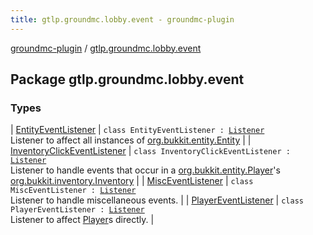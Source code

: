 ```yaml
---
title: gtlp.groundmc.lobby.event - groundmc-plugin
---
```


[groundmc-plugin](../index.html) / [gtlp.groundmc.lobby.event](.)

## Package gtlp.groundmc.lobby.event

### Types

| [EntityEventListener](-entity-event-listener/index.html) | `class EntityEventListener : `[`Listener`](https://hub.spigotmc.org/javadocs/spigot/org/bukkit/event/Listener.html)<br>Listener to affect all instances of [org.bukkit.entity.Entity](https://hub.spigotmc.org/javadocs/spigot/org/bukkit/entity/Entity.html) |
| [InventoryClickEventListener](-inventory-click-event-listener/index.html) | `class InventoryClickEventListener : `[`Listener`](https://hub.spigotmc.org/javadocs/spigot/org/bukkit/event/Listener.html)<br>Listener to handle events that occur in a [org.bukkit.entity.Player](https://hub.spigotmc.org/javadocs/spigot/org/bukkit/entity/Player.html)'s [org.bukkit.inventory.Inventory](https://hub.spigotmc.org/javadocs/spigot/org/bukkit/inventory/Inventory.html) |
| [MiscEventListener](-misc-event-listener/index.html) | `class MiscEventListener : `[`Listener`](https://hub.spigotmc.org/javadocs/spigot/org/bukkit/event/Listener.html)<br>Listener to handle miscellaneous events. |
| [PlayerEventListener](-player-event-listener/index.html) | `class PlayerEventListener : `[`Listener`](https://hub.spigotmc.org/javadocs/spigot/org/bukkit/event/Listener.html)<br>Listener to affect [Player](https://hub.spigotmc.org/javadocs/spigot/org/bukkit/entity/Player.html)s directly. |

